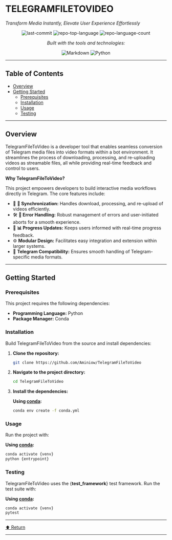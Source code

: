 # TELEGRAMFILETOVIDEO

*Transform Media Instantly, Elevate User Experience Effortlessly*

<div align="center" id="top">

![last-commit](https://img.shields.io/github/last-commit/Aminiow/TelegramFileToVideo?style=flat&logo=git&logoColor=white&color=0080ff)
![repo-top-language](https://img.shields.io/github/languages/top/Aminiow/TelegramFileToVideo?style=flat&color=0080ff)
![repo-language-count](https://img.shields.io/github/languages/count/Aminiow/TelegramFileToVideo?style=flat&color=0080ff)

*Built with the tools and technologies:*

![Markdown](https://img.shields.io/badge/Markdown-000000.svg?style=flat&logo=Markdown&logoColor=white)
![Python](https://img.shields.io/badge/Python-3776AB.svg?style=flat&logo=Python&logoColor=white)

</div>

---

## Table of Contents

- [Overview](#overview)
- [Getting Started](#getting-started)
  - [Prerequisites](#prerequisites)
  - [Installation](#installation)
  - [Usage](#usage)
  - [Testing](#testing)

---

## Overview

TelegramFileToVideo is a developer tool that enables seamless conversion of Telegram media files into video formats within a bot environment. It streamlines the process of downloading, processing, and re-uploading videos as streamable files, all while providing real-time feedback and control to users.

**Why TelegramFileToVideo?**

This project empowers developers to build interactive media workflows directly in Telegram. The core features include:

- 🧩 **🔄 Synchronization:** Handles download, processing, and re-upload of videos efficiently.
- 🛠️ **📝 Error Handling:** Robust management of errors and user-initiated aborts for a smooth experience.
- 🚦 **📊 Progress Updates:** Keeps users informed with real-time progress feedback.
- ⚙️ **Modular Design:** Facilitates easy integration and extension within larger systems.
- 🎥 **Telegram Compatibility:** Ensures smooth handling of Telegram-specific media formats.

---

## Getting Started

### Prerequisites

This project requires the following dependencies:

- **Programming Language:** Python
- **Package Manager:** Conda

### Installation

Build TelegramFileToVideo from the source and install dependencies:

1. **Clone the repository:**

   ```sh
   git clone https://github.com/Aminiow/TelegramFileToVideo
   ```

2. **Navigate to the project directory:**

   ```sh
   cd TelegramFileToVideo
   ```

3. **Install the dependencies:**

   **Using [conda](https://docs.conda.io/):**

   ```sh
   conda env create -f conda.yml
   ```

### Usage

Run the project with:

**Using [conda](https://docs.conda.io/):**

```sh
conda activate {venv}
python {entrypoint}
```

### Testing

TelegramFileToVideo uses the {**test_framework**} test framework. Run the test suite with:

**Using [conda](https://docs.conda.io/):**

```sh
conda activate {venv}
pytest
```

---

[⬆ Return](#top)

---
